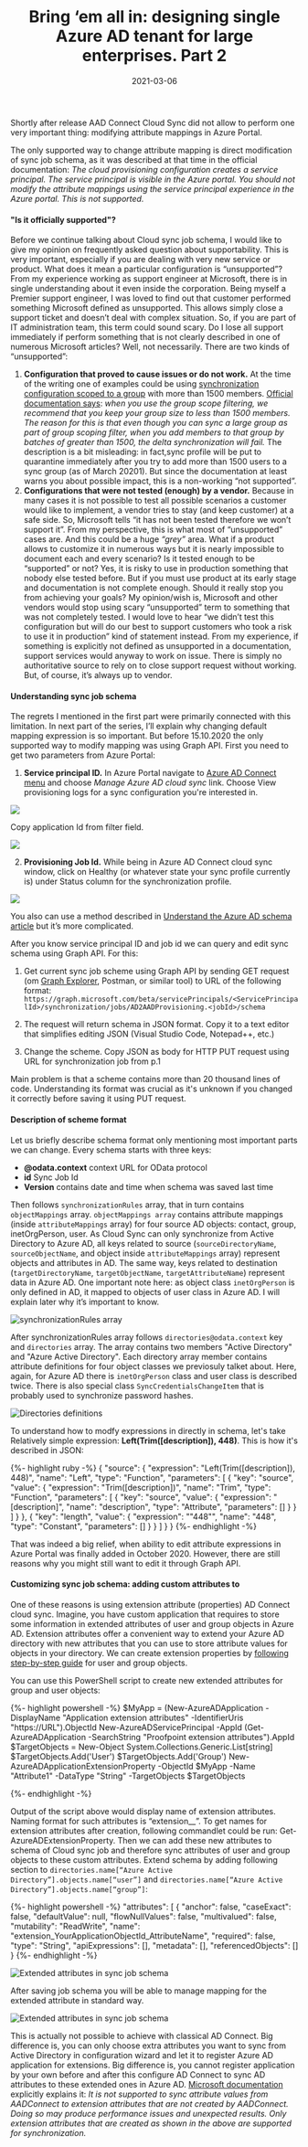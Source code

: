﻿---
layout: post
title:  "Bring ‘em all in: designing single Azure AD tenant for large enterprises. Part 2"
date:   2021-03-06
description: In this part of our series we will discover sync job schema and explain why we would need to change it
categories:
  - Azure AD
tags:
  - Azure AD
  - AAD Connect Cloud Sync
  - Low-level
---

<p class="intro"><span class="dropcap">S</span>hortly after release AAD Connect Cloud Sync did not allow to perform one very important thing: modifying attribute mappings in Azure Portal.</p>

The only supported way to change attribute mapping is direct modification of sync job schema, as it was described at that time in the official documentation:
*The cloud provisioning configuration creates a service principal. The service principal is visible in the Azure portal. You should not modify the attribute mappings using the service principal experience in the Azure portal. This is not supported.*

#### "Is it officially supported"?
Before we continue talking about Cloud sync job schema, I would like to give my opinion on frequently asked question about supportability. This is very important, especially if you are dealing with very new service or product. What does it mean a particular configuration is “unsupported”?  From my experience working as support engineer at Microsoft, there is in single understanding about it even inside the corporation. Being myself a Premier support engineer, I was loved to find out that customer performed something Microsoft defined as unsupported. This allows simply close a support ticket and doesn’t deal with complex situation. So, if you are part of IT administration team, this term could sound scary. Do I lose all support immediately if perform something that is not clearly described in one of numerous Microsoft articles? Well, not necessarily. 
There are two kinds of “unsupported”:
1.	**Configuration that proved to cause issues or do not work.** At the time of the writing one of examples could be using [synchronization configuration scoped to a group](https://docs.microsoft.com/en-us/azure/active-directory/cloud-sync/how-to-configure#scope-provisioning-to-specific-users-and-groups) with more than 1500 members. [Official documentation says](https://docs.microsoft.com/en-us/azure/active-directory/cloud-sync/reference-cloud-sync-faq): *when you use the group scope filtering, we recommend that you keep your group size to less than 1500 members. The reason for this is that even though you can sync a large group as part of group scoping filter, when you add members to that group by batches of greater than 1500, the delta synchronization will fail.*  The description is a bit misleading: in fact,sync profile will be put to quarantine immediately after you try to add more than 1500 users to a sync group (as of March 20201). But since the documentation at least warns you about possible impact, this is a non-working “not supported”.
2.	**Configurations that were not tested (enough) by a vendor.** Because in many cases it is not possible to test all possible scenarios a customer would like to implement, a vendor tries to stay (and keep customer) at a safe side. So, Microsoft tells “it has not been tested therefore we won’t support it”. From my perspective, this is what most of “unsupported” cases are. And this could be a huge *“grey”* area. What if a product allows to customize it in numerous ways but it is nearly impossible to document each and every scenario? Is it tested enough to be “supported” or not?  Yes, it is risky to use in production something that nobody else tested before. But if you must use product at its early stage and documentation is not complete enough. Should it really stop you from achieving your goals? 
My opinion/wish is, Microsoft and other vendors would stop using scary “unsupported” term to something that was not completely tested. I would love to hear “we didn’t test this configuration but will do our best to support customers who took a risk to use it in production” kind of statement instead. From my experience, if something is explicitly not defined as unsupported in a documentation, support services would anyway to work on issue. There is simply no authoritative source to rely on to close support request without working. But, of course, it’s always up to vendor.

#### Understanding sync job schema
The regrets I mentioned in the first part were primarily connected with this limitation. In next part of the series, I’ll explain why changing default mapping expression is so important. But before 15.10.2020 the only supported way to modify mapping was using Graph API. First you need to get two parameters from Azure Portal:

1. **Service principal ID.** In Azure Portal navigate to [Azure AD Connect menu](https://portal.azure.com/#blade/Microsoft_AAD_IAM/ActiveDirectoryMenuBlade/AzureADConnect) and choose *Manage Azure AD cloud sync* link. Choose View provisioning logs for a sync configuration you're interested in.

![](\assets\img\2021\2021-03-06\SP0.png)

Copy application Id from filter field.

![](\assets\img\2021\2021-03-06\SP.png)

2. **Provisioning Job Id.** While being in Azure AD Connect cloud sync window, click on Healthy (or whatever state your sync profile currently is) under Status column for the synchronization profile.

![](\assets\img\2021\2021-03-06\AADJobStatus.png)

You also can use a method described in [Understand the Azure AD schema article](https://docs.microsoft.com/en-us/azure/active-directory/cloud-sync/concept-attributes#view-the-schema) but it’s more complicated.

After you know service principal ID and job id we can query and edit sync schema using Graph API. For this:

1. Get current sync job scheme using Graph API by sending GET request (om [Graph Explorer](https://developer.microsoft.com/graph/graph-explorer), Postman, or similar tool) to  URL of the following format: 
`https://graph.microsoft.com/beta/servicePrincipals/<ServicePrincipalId>/synchronization/jobs/AD2AADProvisioning.<jobId>/schema`

2. The request will return schema in JSON format. Copy it to a text editor that simplifies editing JSON (Visual Studio Code, Notepad++, etc.)

3. Change the scheme. Copy JSON as body for HTTP PUT request using URL for synchronization job from p.1

Main problem is that a scheme contains more than 20 thousand lines of code. Understanding its format was crucial as it's unknown if you changed it correctly before saving it using PUT request.

#### Description of scheme format

Let us briefly describe schema format only mentioning most important parts we can change. Every schema starts with three keys:

- **@odata.context**  context URL for OData protocol
- **id** Sync Job Id 
- **Version** contains date and time when schema was saved last time

Then follows `synchronizationRules` array, that in turn contains `objectMappings` array. `objectMappings array` contains attribute mappings (inside `attributeMappings` array) for four source AD objects: contact, group, inetOrgPerson, user. As Cloud Sync can only synchronize from Active Directory to Azure AD, all keys related to source (`sourceDirectoryName`, `sourceObjectName`, and object inside `attributeMappings` array) represent objects and attributes in AD. The same way, keys related to destination (`targetDirectoryName`, `targetObjectName`, `targetAttributeName`) represent data in Azure AD. One important note here: as object class `inetOrgPerson` is only defined in AD, it mapped to objects of user class in Azure AD. I will explain later why it’s important to know.

![synchronizationRules array](\assets\img\2021\2021-03-06\AADCSScheme1.png)

After synchronizationRules array follows `directories@odata.context` key and `directories` array. The array contains two members "Active Directory" and "Azure Active Directory". Each directory array member contains attribute definitions for four object classes we previosuly talket about. Here, again, for Azure AD there is `inetOrgPerson` class and user class is described twice. There is also special class `SyncCredentialsChangeItem` that is probably used to synchronize password hashes.

![Directories definitions](\assets\img\2021\2021-03-06\AADCSScheme2.png)

To understand how to modfy expressions in directly in schema, let's take Relatively simple expression: **Left(Trim([description]), 448)**. This is how it's described in JSON:

{%- highlight ruby -%}
{
"source": {
    "expression": "Left(Trim([description]), 448)",
    "name": "Left",
    "type": "Function",
    "parameters": [
        {
            "key": "source",
            "value": {
                "expression": "Trim([description])",
                "name": "Trim",
                "type": "Function",
                "parameters": [
{
    "key": "source",
    "value": {
    "expression": "[description]",
    "name": "description",
    "type": "Attribute",
    "parameters": []
    }
}
                ]
            }
        },
        {
            "key": "length",
            "value": {
                "expression": "\"448\"",
                "name": "448",
                "type": "Constant",
                "parameters": []
            }
        }
    ]
}
}
{%- endhighlight -%}

That was indeed a big relief, when ability to edit attribute expressions in Azure Portal was finally added in October 2020. However, there are still reasons why you might still want to edit it through Graph API.

#### Customizing sync job schema: adding custom attributes to 

One of these reasons is using extension attribute (properties) AD Connect cloud sync. Imagine, you have custom application that requires to store some information in extended attributes of user and group objects in Azure AD. Extension attributes offer a convenient way to extend your Azure AD directory with new attributes that you can use to store attribute values for objects in your directory. We can create extension properties by [following step-by-step guide](https://docs.microsoft.com/en-us/powershell/azure/active-directory/using-extension-attributes-sample?view=azureadps-2.0#create-a-new-extension-property) for user and group objects.

You can use this PowerShell script to create new extended attributes for group and user objects:

{%- highlight powershell -%}
$MyApp = (New-AzureADApplication -DisplayName "Application extension attributes" -IdentifierUris "https://URL").ObjectId
New-AzureADServicePrincipal -AppId (Get-AzureADApplication -SearchString "Proofpoint extension attributes").AppId
$TargetObjects = New-Object System.Collections.Generic.List[string]
$TargetObjects.Add('User')
$TargetObjects.Add('Group')
New-AzureADApplicationExtensionProperty -ObjectId $MyApp -Name "Attribute1" -DataType "String" -TargetObjects $TargetObjects

{%- endhighlight -%}

Output of the script above would display name of extension attributes. Naming format for such attributes is “extension_<applicationObjectId>_<AttributeName>”. To get names for extension attributes after creation, following commandlet could be run: Get-AzureADExtensionProperty.
Then we can add these new attributes to schema of Cloud sync job and therefore sync attributes of user and group objects to these custom attributes. Extend schema by adding following section to `directories.name[“Azure Active Directory”].objects.name[“user”]` and `directories.name[“Azure Active Directory”].objects.name[“group”]`:

{%- highlight powershell -%}
"attributes": [
    {
        "anchor": false,
        "caseExact": false,
        "defaultValue": null,
        "flowNullValues": false,
        "multivalued": false,
        "mutability": "ReadWrite",
        "name": "extension_YourApplicationObjectId_AttributeName",
        "required": false,
        "type": "String",
        "apiExpressions": [],
        "metadata": [],
        "referencedObjects": []
    }
{%- endhighlight -%}

![Extended attributes in sync job schema](\assets\img\2021\2021-03-06\AADCSScheme3.png)

After saving job schema you will be able to manage mapping for the extended attribute in standard way.

![Extended attributes in sync job schema](\assets\img\2021\2021-03-06\AADCSScheme4.png)

This is actually not possible to achieve with classical AD Connect. Big difference is, you can only choose extra attributes you want to sync from Active Directory in configuration wizard and let it to register Azure AD application for extensions. Big difference is, you cannot register application by your own before and after this configure AD Connect to sync AD attributes to these extended ones in Azure AD. [Microsoft documentation](https://docs.microsoft.com/en-us/azure/active-directory/hybrid/how-to-connect-sync-feature-directory-extensions) explicitly explains it: 
*It is not supported to sync attribute values from AADConnect to extension attributes that are not created by AADConnect. Doing so may produce performance issues and unexpected results. Only extension attributes that are created as shown in the above are supported for synchronization.*